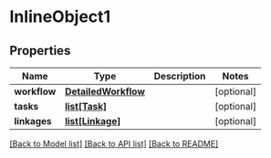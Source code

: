 # InlineObject1

## Properties
Name | Type | Description | Notes
------------ | ------------- | ------------- | -------------
**workflow** | [**DetailedWorkflow**](DetailedWorkflow.md) |  | [optional] 
**tasks** | [**list[Task]**](Task.md) |  | [optional] 
**linkages** | [**list[Linkage]**](Linkage.md) |  | [optional] 

[[Back to Model list]](../README.md#documentation-for-models) [[Back to API list]](../README.md#documentation-for-api-endpoints) [[Back to README]](../README.md)


